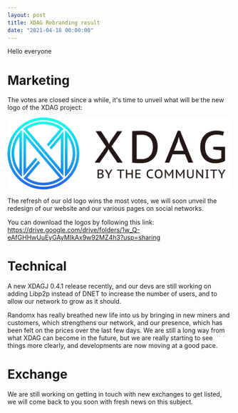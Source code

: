 ```yaml
---
layout: post
title: XDAG Rebranding result
date: "2021-04-18 00:00:00"
---
```


Hello everyone

# Marketing
The votes are closed since a while, it's time to unveil what will be the new logo of the XDAG project:

![logo image](/assets/images/posts/LOGO-01-2.png)

The refresh of our old logo wins the most votes, we will soon unveil the redesign of our website and our various pages on social networks.

You can download the logos by following this link: https://drive.google.com/drive/folders/1w_Q-eAfGHHwUuEyGAyMIkAx9w92MZ4h3?usp=sharing

# Technical
A new XDAGJ 0.4.1 release recently, and our devs are still working on adding Libp2p instead of DNET to increase the number of users, and to allow our network to grow as it should.

Randomx has really breathed new life into us by bringing in new miners and customers, which strengthens our network, and our presence, which has been felt on the prices over the last few days.
We are still a long way from what XDAG can become in the future, but we are really starting to see things more clearly, and developments are now moving at a good pace.


# Exchange
We are still working on getting in touch with new exchanges to get listed, we will come back to you soon with fresh news on this subject.








